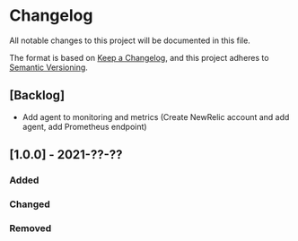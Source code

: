 # Changelog

All notable changes to this project will be documented in this file.

The format is based on [Keep a Changelog](https://keepachangelog.com/en/1.0.0/),
and this project adheres to [Semantic Versioning](https://semver.org/spec/v2.0.0.html).

## [Backlog]

- Add agent to monitoring and metrics (Create NewRelic account and add agent, add Prometheus endpoint)

## [1.0.0] - 2021-??-??

### Added

### Changed

### Removed

